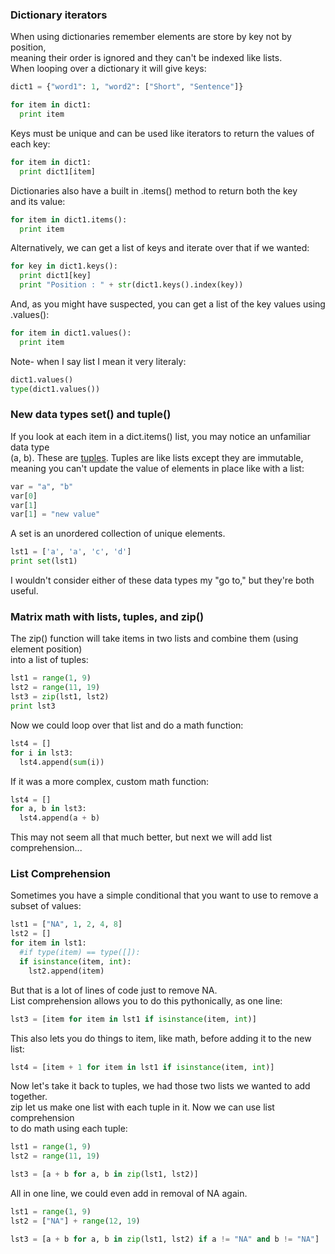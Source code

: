 ### Dictionary iterators
When using dictionaries remember elements are store by key not by position,  
meaning their order is ignored and they can't be indexed like lists.  
When looping over a dictionary it will give keys:

```python
dict1 = {"word1": 1, "word2": ["Short", "Sentence"]}

for item in dict1:
  print item
```

Keys must be unique and can be used like iterators to return the 
values of each key:

```python
for item in dict1:
  print dict1[item]
```

Dictionaries also have a built in .items() method to return both the key  
and its value:

```python
for item in dict1.items():
  print item
```

Alternatively, we can get a list of keys and iterate over that if we wanted:

```python
for key in dict1.keys():
  print dict1[key]
  print "Position : " + str(dict1.keys().index(key))
```

And, as you might have suspected, you can get a list of the key values using  
.values():

```python
for item in dict1.values():
  print item
```

Note- when I say list I mean it very literaly:

```python
dict1.values()
type(dict1.values())
```

### New data types set() and tuple()
If you look at each item in a dict.items() list, you may notice an unfamiliar data type  
(a, b). These are [tuples](https://www.tutorialspoint.com/python/python_tuples.htm). Tuples are like lists except they are immutable,   
meaning you can't update the value of elements in place like with a list:

```python
var = "a", "b"
var[0]
var[1]
var[1] = "new value"
```

A set is an unordered collection of unique elements.

```python
lst1 = ['a', 'a', 'c', 'd']
print set(lst1)
```

I wouldn't consider either of these data types my "go to," but they're both useful.

### Matrix math with lists, tuples, and zip()

The zip() function will take items in two lists and combine them (using element position)  
into a list of tuples:

```python
lst1 = range(1, 9)
lst2 = range(11, 19)
lst3 = zip(lst1, lst2)
print lst3
```

Now we could loop over that list and do a math function:

```python
lst4 = []
for i in lst3:
  lst4.append(sum(i))
```

If it was a more complex, custom math function:

```python
lst4 = []
for a, b in lst3:
  lst4.append(a + b)
```

This may not seem all that much better, but next we will add list comprehension...

### List Comprehension
Sometimes you have a simple conditional that you want to use to remove a subset of values:

```python
lst1 = ["NA", 1, 2, 4, 8]
lst2 = []
for item in lst1:
  #if type(item) == type([]):
  if isinstance(item, int):
    lst2.append(item)
```

But that is a lot of lines of code just to remove NA.  
List comprehension allows you to do this pythonically, as one line:

```python
lst3 = [item for item in lst1 if isinstance(item, int)]
```

This also lets you do things to item, like math, before adding it to the new list:

```python
lst4 = [item + 1 for item in lst1 if isinstance(item, int)]
```

Now let's take it back to tuples, we had those two lists we wanted to add together.  
zip let us make one list with each tuple in it. Now we can use list comprehension  
to do math using each tuple:

```python
lst1 = range(1, 9)
lst2 = range(11, 19)

lst3 = [a + b for a, b in zip(lst1, lst2)]
```

All in one line, we could even add in removal of NA again.

```python
lst1 = range(1, 9)
lst2 = ["NA"] + range(12, 19)

lst3 = [a + b for a, b in zip(lst1, lst2) if a != "NA" and b != "NA"]
```
